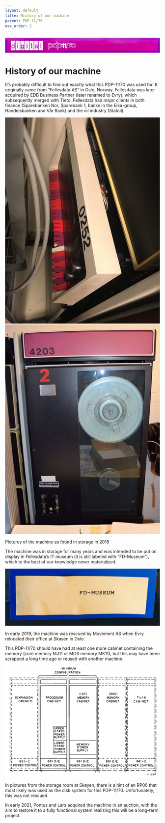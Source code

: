 ```yaml
---
layout: default
title: History of our machine
parent: PDP-11/70
nav_order: 3
---
```


![](../../assets/images/pdp-11-70/2021-03-17_09.56_Cabinet_header-1-768x75.jpg)

# History of our machine

It’s probably difficult to find out exactly what this PDP-11/70 was used for. It originally came from “Fellesdata AS” in Oslo, Norway. Fellesdata was later acquired by EDB Business Partner (later renamed to Evry), which subsequently merged with Tieto. Fellesdata had major clients in both finance (Sparebanken Nor, Sparebank 1, banks in the Eika-group, Handelsbanken and Vår Bank) and the oil industry (Statoil).

![](../../assets/images/pdp-11-70/2018_CPU-768x1024.jpeg)
![](../../assets/images/pdp-11-70/2018_TU16-756x1024.jpg)

Pictures of the machine as found in storage in 2018

The machine was in storage for many years and was intended to be put on display in Fellesdata’s IT museum (it is still labeled with “FD-Museum”), which to the best of our knowledge never materialized.

![](../../assets/images/pdp-11-70/2021-03-05_16.35_FD-Museum-scaled-e1615872693230-1024x377.jpeg)

In early 2019, the machine was rescued by Movement AS when Evry relocated their office at Skøyen in Oslo.

This PDP-11/70 should have had at least one more cabinet containing the memory (core memory MJ11 or MOS memory MK11), but this may have been scrapped a long time ago or reused with another machine.

![](../../assets/images/pdp-11-70/EK-11070-MM-002_Fig_4.1.png)

In pictures from the storage room at Skøyen, there is a hint of an RP06 that most likely was used as the disk system for this PDP-11/70. Unfortunately, this was not rescued.

In early 2021, Pontus and Lars acquired the machine in an auction, with the aim to restore it to a fully functional system realizing this will be a long-term project.